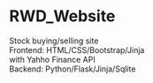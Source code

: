 # RWD_Website
Stock buying/selling site  
Frontend: HTML/CSS/Bootstrap/Jinja  
with Yahho Finance API  
Backend: Python/Flask/Jinja/Sqlite


